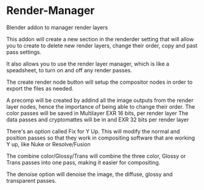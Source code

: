 # Render-Manager
Blender addon to manager render layers

This addon will create a new section in the renderder setting that will allow you to create to delete new render layers, change their order, copy and past pass settings.

It also allows you to use the render layer manager, which is like a speadsheet, to turn on and off any render passes.

The create render node button will setup the compositor nodes in order to export the files as needed.

A precomp will be created by addind all the image outputs from the render layer nodes, hence the importance of being able to change their order.
The color passes will be saved in Multilayer EXR 16 bits, per render layer
The data passes and cryptomattes will be in and EXR 32 bits per render layer

There's an option called Fix for Y Up. This will modify the normal and position passes so that they work in compositing software that are working Y up, like Nuke or Resolve/Fusion

The combine color/Glossy/Trans will combine the three color, Glossy or Trans passes into one pass, making it easier for compositing.

The denoise option will denoise the image, the diffuse, glossy and transparent passes. 
